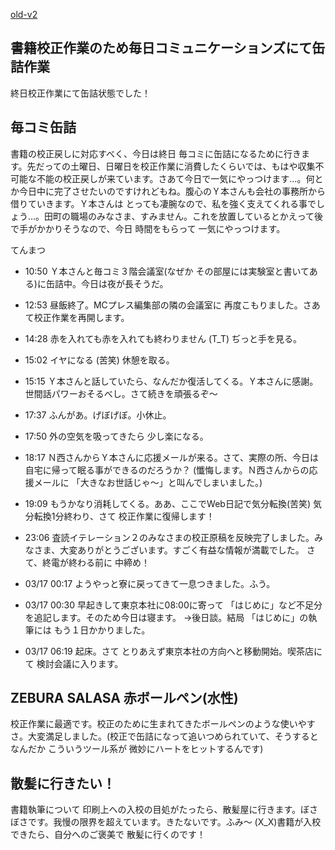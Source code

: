 [old-v2](ig040316-orig.html)

## 書籍校正作業のため毎日コミュニケーションズにて缶詰作業

終日校正作業にて缶詰状態でした！


## 毎コミ缶詰

書籍の校正戻しに対応すべく、今日は終日 毎コミに缶詰になるために行きます。先だっての土曜日、日曜日を校正作業に消費したくらいでは、もはや収集不可能な不能の校正戻しが来ています。さあて今日で一気にやっつけます…。何とか今日中に完了させたいのですけれどもね。腹心のＹ本さんも会社の事務所から借りていきます。Ｙ本さんは とっても凄腕なので、私を強く支えてくれる事でしょう…。田町の職場のみなさま、すみません。これを放置しているとかえって後で手がかかりそうなので、今日 時間をもらって 一気にやっつけます。 

てんまつ


* 10:50 Ｙ本さんと毎コミ３階会議室(なぜか その部屋には実験室と書いてある)に缶詰中。今日は夜が長そうだ。
  
* 12:53 昼飯終了。MCプレス編集部の隣の会議室に 再度こもりました。さあて校正作業を再開します。
  
* 14:28 赤を入れても赤を入れても終わりません (T_T) ぢっと手を見る。
  
* 15:02 イヤになる (苦笑) 休憩を取る。
  
* 15:15 Ｙ本さんと話していたら、なんだか復活してくる。Ｙ本さんに感謝。世間話パワーおそるべし。さて続きを頑張るぞ～
  
* 17:37 ふんがあ。げぼげぼ。小休止。
  
* 17:50 外の空気を吸ってきたら 少し楽になる。
  
* 18:17 Ｎ西さんからＹ本さんに応援メールが来る。さて、実際の所、今日は自宅に帰って眠る事ができるのだろうか？
  (懺悔します。Ｎ西さんからの応援メールに 「大きなお世話じゃ～」と叫んでしまいました。)
  
* 19:09 もうかなり消耗してくる。ああ、ここでWeb日記で気分転換(苦笑)
  気分転換1分終わり、さて 校正作業に復帰します！
  
* 23:06 査読イテレーション２のみなさまの校正原稿を反映完了しました。みなさま、大変ありがとうございます。すごく有益な情報が満載でした。
  さて、終電が終わる前に 中締め！
  
* 03/17 00:17 ようやっと寮に戻ってきて一息つきました。ふう。
  
* 03/17 00:30 早起きして東京本社に08:00に寄って 「はじめに」など不足分を追記します。そのため今日は寝ます。
  →後日談。結局 「はじめに」の執筆には もう１日かかりました。
  
* 03/17 06:19 起床。さて とりあえず東京本社の方向へと移動開始。喫茶店にて
  検討会議に入ります。

## ZEBURA SALASA 赤ボールペン(水性)

校正作業に最適です。校正のために生まれてきたボールペンのような使いやすさ。大変満足しました。(校正で缶詰になって追いつめられていて、そうするとなんだか こういうツール系が 微妙にハートをヒットするんです)

## 散髪に行きたい！

書籍執筆について 印刷上への入校の目処がたったら、散髪屋に行きます。ぼさぼさです。我慢の限界を超えています。きたないです。ふみ～ (X_X)書籍が入校できたら、自分へのご褒美で 散髪に行くのです！